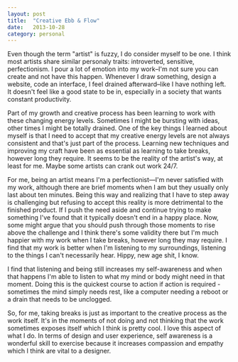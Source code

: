 ```yaml
---
layout: post
title:  "Creative Ebb & Flow"
date:   2013-10-28
category: personal
---
```


Even though the term "artist" is fuzzy, I do consider myself to be one. I think most artists share similar personaly traits: introverted, sensitive, perfectionism. I pour a lot of emotion into my work–I'm not sure you can create and not have this happen. Whenever I draw something, design a website, code an interface, I feel drained afterward–like I have nothing left. It doesn't feel like a good state to be in, especially in a society that wants constant productivity.

Part of my growth and creative process has been learning to work with these changing energy levels. Sometimes I might be bursting with ideas, other times I might be totally drained. One of the key things I learned about myself is that I need to accept that my creative energy levels are not always consistent and that's just part of the process. Learning new techniques and improving my craft have been as essential as learning to take breaks, however long they require. It seems to be the reality of the artist's way, at least for me. Maybe some artists can crank out work 24/7.

For me, being an artist means I'm a perfectionist—I'm never satisfied with my work, although there are brief moments when I am but they usually only last about ten minutes. Being this way and realizing that I have to step away is challenging but refusing to accept this reality is more detrimental to the finished product. If I push the need aside and continue trying to make something I've found that it typically doesn't end in a happy place. Now, some might argue that you should push through those moments to rise above the challenge and I think there's some validity there but I'm much happier with my work when I take breaks, however long they may require. I find that my work is better when I'm listening to my surroundings, listening to the things I can't necessarily hear. Hippy, new age shit, I know.

I find that listening and being still increases my self-awareness and when that happens I'm able to listen to what my mind or body might need in that moment. Doing this is the quickest course to action if action is required - sometimes the mind simply needs rest, like a computer needing a reboot or a drain that needs to be unclogged.

So, for me, taking breaks is just as important to the creative process as the work itself. It's in the moments of not doing and not thinking that the work sometimes exposes itself which I think is pretty cool. I love this aspect of what I do. In terms of design and user experience, self awareness is a wonderful skill to exercise because it increases compassion and empathy which I think are vital to a designer.
